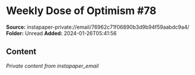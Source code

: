 # Weekly Dose of Optimism #78

**Source:** instapaper-private://email/76962c71f06890b3d9b94f59aabdc9a4/
**Folder:** Unread
**Added:** 2024-01-26T05:41:56




## Content
*Private content from instapaper_email*

